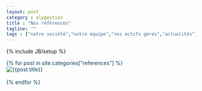 ```yaml
---
layout: post
category : elygestion
title : "Nos références"
tagline: ""
tags : ["notre société","notre équipe","nos actifs gérés","actualités"]
---
```

{% include JB/setup %}
<div class="row"  style="color:#0d405e;">
{% for post in site.categories["references"] %}
       <div class="col-md-6 col-lg-4">
        <img src="{{ ASSET_PATH }}/references/{{post.image}}" class="img-responsive" alt="{{post.title}}">
    <br><br>
    </div>
{% endfor %}
</div><!--refernces-->
